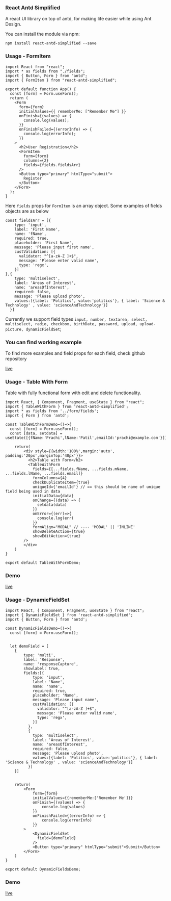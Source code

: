 ### React Antd Simplified

A react UI library on top of antd, for making life easier while using Ant Design.


You can install the module via npm:

 `npm install react-antd-simplified --save`


### Usage - FormItem

```
import React from "react";
import * as fields from "./fields";
import { Button, Form } from "antd";
import { FormItem } from "react-antd-simplified";

export default function App() {
  const [form] = Form.useForm();
  return (
    <Form
      form={form}
      initialValues={{ rememberMe: ["Remember Me"] }}
      onFinish={(values) => {
        console.log(values);
      }}
      onFinishFailed={(errorInfo) => {
        console.log(errorInfo);
      }}
    >
      <h2>User Registration</h2>
      <FormItem 
        form={form} 
        columns={2} 
        fields={fields.fieldsArr} 
      />
      <Button type="primary" htmlType="submit">
        Register
      </Button>
    </Form>
  );
}
```
Here ```fields``` props for ```FormItem``` is an array object. 
Some examples of fields objects are as below

```
const fieldsArr = [{
    type: 'input',
    label: 'First Name',
    name: 'fName',
    required: true,
    placeholder: 'First Name',
    message: 'Please input first name',
    custValidation: [{
      validator: "^[a-zA-Z ]+$",
      message: 'Please enter valid name',
      type: 'regx',
    }]
},{
    type: 'multiselect',
    label: 'Areas of Interest',
    name: 'areasOfInterest',
    required: false,
    message: 'Please upload photo',
    values:[{label: 'Politics', value:'politics'}, { label: 'Science & Technology' , value: 'scienceAndTechnology'}]
  }]

```

Currently we support field types ``` input, number, textarea, select, multiselect, radio, checkbox, birthDate, password, upload, upload-picture, dynamicFieldSet ```; 

### You can find working example
To find more examples and field props for each field, check github repository

[live](https://codesandbox.io/s/infallible-lake-b797g?file=/src/styles.css)


### Usage - Table With Form

Table with fully functional form with edit and delete functionality.

```
import React, { Component, Fragment, useState } from "react";
import { TableWithForm } from 'react-antd-simplified';
import * as fields from '../form/fields';
import { Form } from 'antd';

const TableWithFormDemo=()=>{
  const [form] = Form.useForm();
  const [data, setdata] = useState([{fName:'Prachi',lName:'Patil',emailId:'prachi@example.com'}]);

    return(
        <div style={{width:'100%',margin:'auto', padding:'20px',marginTop:'40px'}}>
          <h2>Table with Form</h2>
          <TableWithForm
            fields={[...fields.fName, ...fields.mName, ...fields.lName, ...fields.email]}
            formColumns={4}
            checkDuplicateItem={true}
            uniqueId={'emailId'} // == this should be name of unique field being used in data 
            initialData={data}
            onChange={(data) => {
              setdata(data)
            }}
            onError={(err)=>{
              console.log(err)
            }}
            formAlign="MODAL" // ---- 'MODAL' || 'INLINE'
            showDeleteAction={true}
            showEditAction={true}
        />
        </div>
    )
}

export default TableWithFormDemo;
```
### Demo
[live](https://codesandbox.io/s/beautiful-butterfly-p4j8c)


### Usage - DynamicFieldSet 

```
import React, { Component, Fragment, useState } from "react";
import { DynamicFieldSet } from 'react-antd-simplified';
import { Button, Form } from 'antd';

const DynamicFieldsDemo=()=>{
  const [form] = Form.useForm();


  let demoField = [
    {
        type: 'multi',
        label: 'Response',
        name: 'responseCapture',
        showlabel: true,
        fields:[{
            type: 'input',
            label: 'Name',
            name: 'name',
            required: true,
            placeholder: 'Name',
            message: 'Please input name',
            custValidation: [{
              validator: "^[a-zA-Z ]+$",
              message: 'Please enter valid name',
              type: 'regx',
            }]
          },
          {
            type: 'multiselect',
            label: 'Areas of Interest',
            name: 'areasOfInterest',
            required: false,
            message: 'Please upload photo',
            values:[{label: 'Politics', value:'politics'}, { label: 'Science & Technology' , value: 'scienceAndTechnology'}]
          }]
    }]


    return(
        <Form
            form={form}
            initialValues={{rememberMe:['Remember Me']}}
            onFinish={(values) => {
                console.log(values)
            }}
            onFinishFailed={(errorInfo) => {
                console.log(errorInfo)
            }}
        >
            <DynamicFieldSet
              field={demoField}
            />
            <Button type="primary" htmlType="submit">Submit</Button>
        </Form>
    )
}

export default DynamicFieldsDemo;
```

### Demo
[live](https://codesandbox.io/s/beautiful-butterfly-p4j8c)






